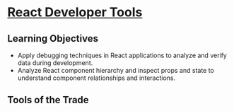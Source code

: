 # [React Developer Tools](https://login.codingdojo.com/m/754/16723/124575)

## Learning Objectives

- Apply debugging techniques in React applications to analyze and verify data during development.
- Analyze React component hierarchy and inspect props and state to understand component relationships and interactions.

## Tools of the Trade


